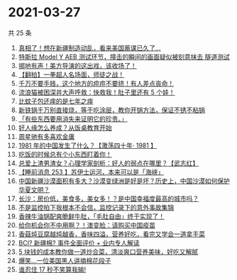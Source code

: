 # 2021-03-27

共 25 条

<!-- BEGIN ZHIHUVIDEO -->
<!-- 最后更新时间 Sat Mar 27 2021 14:02:46 GMT+0800 (China Standard Time) -->
1. [真相了！想在新疆制造动乱，看来美国蓄谋已久了…](https://www.zhihu.com/zvideo/1358428391092416512)
1. [特斯拉 Model Y AEB 测试环节，撞击的瞬间的画面疑似被刻意抹去 隧道测试](https://www.zhihu.com/zvideo/1358972923282374656)
1. [掷地有声！美方导演的这出戏，该收场了！](https://www.zhihu.com/zvideo/1358834578841608194)
1. [【翻拍】一拳超人名场面，师徒之战！](https://www.zhihu.com/zvideo/1358842134754295808)
1. [千万不要手贱，这个地方的痘痘不要挤！有人差点丧命！](https://www.zhihu.com/zvideo/1359097172387135489)
1. [流浪猫被困深井大声呼救：快救我！肚子里还有 5 个娃！](https://www.zhihu.com/zvideo/1358815645866598400)
1. [比蚊子包还痒的是七年之痒](https://www.zhihu.com/zvideo/1358846390160994304)
1. [新铁锅千万别直接烧，等于吃涂层，教你开锅方法，保证不锈不粘锅](https://www.zhihu.com/zvideo/1359085159493496832)
1. [「有些东西要用消失来证明它的珍贵。」](https://www.zhihu.com/zvideo/1358811293177319424)
1. [好人缘怎么养成？从饭桌教育开始](https://www.zhihu.com/zvideo/1358875543992127488)
1. [周星驰有多喜欢金庸](https://www.zhihu.com/zvideo/1358819823074463744)
1. [1981 年的中国发生了什么？【激荡四十年· 1981 】](https://www.zhihu.com/zvideo/1358794404141015041)
1. [吃饭的时候总有个小东西盯着你！](https://www.zhihu.com/zvideo/1358881064203776001)
1. [总爱上渣男渣女？心理学家剖析：好人的弱点在哪里？【武志红】](https://www.zhihu.com/zvideo/1358785959593562112)
1. [【睡前消息 253 】苏伊士运河，本来可以是「海峡」](https://www.zhihu.com/zvideo/1358881403808100352)
1. [中国新疆沙漠面积有多大？沙漠变绿洲是好是坏？历史上，中国沙漠如何保护华夏文明？](https://www.zhihu.com/zvideo/1358731170176380928)
1. [长沙：房价低，美食多，美女多！？是中国幸福度最高的城市吗？](https://www.zhihu.com/zvideo/1358775570449534976)
1. [不是监控拍下我根本不会信，监控记录下的意外事故集锦](https://www.zhihu.com/zvideo/1357686366583881728)
1. [香辣牛油锅配爽脆鲜牛肚，「毛肚自由」终于实现了！](https://www.zhihu.com/zvideo/1358817940121432065)
1. [给你机会你不中用啊？！澳变脸：请购买中国疫苗](https://www.zhihu.com/zvideo/1358730060980121600)
1. [香菇炖豆腐越炖越香，香味四溢，营养好吃，看完又学会一道拿手菜](https://www.zhihu.com/zvideo/1358707010809294848)
1. [BCI? 新疆棉? 事件全面评价 + 业内专人解读](https://www.zhihu.com/zvideo/1358488824532856832)
1. [5 块钱的成本教你做一道炒合菜，清淡爽口营养美味，好吃又解腻](https://www.zhihu.com/zvideo/1358723801493094400)
1. [爆笑…一位美国黑人讲摘棉花段子](https://www.zhihu.com/zvideo/1358535598861524992)
1. [谁忍住 17 秒不笑算我输!](https://www.zhihu.com/zvideo/1358370051268194304)
<!-- END ZHIHUVIDEO -->
